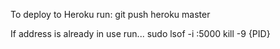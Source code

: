 To deploy to Heroku run: git push heroku master

If address is already in use run...
sudo lsof -i :5000
kill -9 {PID}
